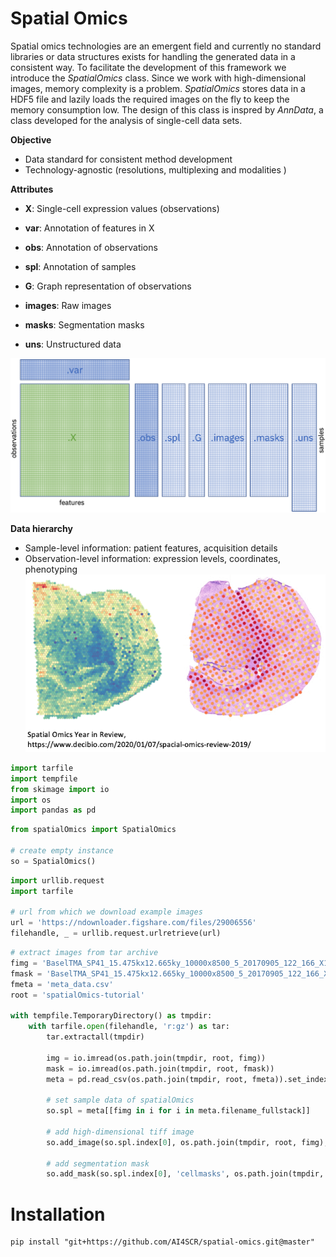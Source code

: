 # Spatial Omics

Spatial omics technologies are an emergent field and currently no standard libraries or data structures exists for handling the generated data in a consistent way. To facilitate the development of this framework we introduce the _SpatialOmics_ class. Since we work with high-dimensional images, memory complexity is a problem. _SpatialOmics_ stores data in a HDF5 file and lazily loads the required images on the fly to keep the memory consumption low.
The design of this class is inspred by _AnnData_, a class developed for the analysis of single-cell data sets.

**Objective**
- Data standard for consistent method development
- Technology-agnostic (resolutions, multiplexing and modalities )


**Attributes**

- **X**: Single-cell expression values (observations)
- **var**: Annotation of features in X

- **obs**: Annotation of observations

- **spl**: Annotation of samples

- **G**: Graph representation of observations

- **images**: Raw images

- **masks**: Segmentation masks

- **uns**: Unstructured data


![spatialOmics.png](img/spatialOmics.png)


**Data hierarchy**

- Sample-level information: patient features, acquisition details
- Observation-level information: expression levels, coordinates, phenotyping
![sample.png](img/sample.png)


```python
import tarfile
import tempfile
from skimage import io
import os
import pandas as pd
```


```python
from spatialOmics import SpatialOmics

# create empty instance
so = SpatialOmics()
```


```python
import urllib.request
import tarfile

# url from which we download example images
url = 'https://ndownloader.figshare.com/files/29006556'
filehandle, _ = urllib.request.urlretrieve(url)
```


```python
# extract images from tar archive
fimg = 'BaselTMA_SP41_15.475kx12.665ky_10000x8500_5_20170905_122_166_X15Y4_231_a0_full.tiff'
fmask = 'BaselTMA_SP41_15.475kx12.665ky_10000x8500_5_20170905_122_166_X15Y4_231_a0_full_maks.tiff'
fmeta = 'meta_data.csv'
root = 'spatialOmics-tutorial'

with tempfile.TemporaryDirectory() as tmpdir:
    with tarfile.open(filehandle, 'r:gz') as tar:
        tar.extractall(tmpdir)
        
        img = io.imread(os.path.join(tmpdir, root, fimg))
        mask = io.imread(os.path.join(tmpdir, root, fmask))
        meta = pd.read_csv(os.path.join(tmpdir, root, fmeta)).set_index('core')
        
        # set sample data of spatialOmics
        so.spl = meta[[fimg in i for i in meta.filename_fullstack]]
        
        # add high-dimensional tiff image
        so.add_image(so.spl.index[0], os.path.join(tmpdir, root, fimg), to_store=False)
        
        # add segmentation mask
        so.add_mask(so.spl.index[0], 'cellmasks', os.path.join(tmpdir, root, fmask), to_store=False)
```

# Installation
```{bash}
pip install "git+https://github.com/AI4SCR/spatial-omics.git@master"
```